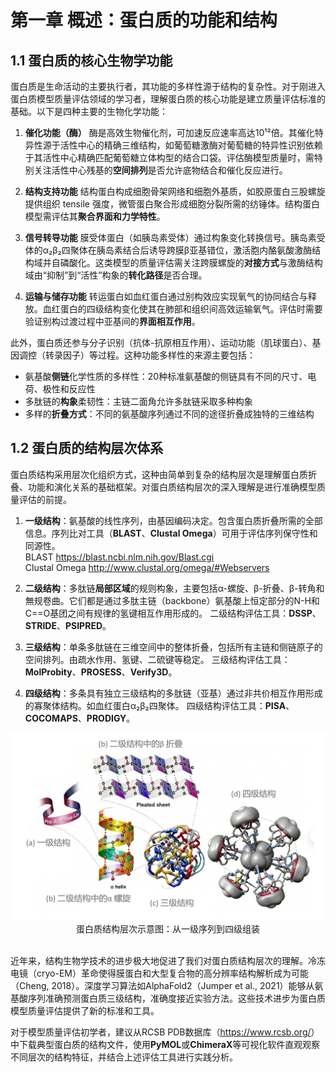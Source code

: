 # 第一章 概述：蛋白质的功能和结构
## 1.1 蛋白质的核心生物学功能
蛋白质是生命活动的主要执行者，其功能的多样性源于结构的复杂性。对于刚进入蛋白质模型质量评估领域的学习者，理解蛋白质的核心功能是建立质量评估标准的基础。以下是四种主要的生物化学功能：

1.  **催化功能（酶）**
    酶是高效生物催化剂，可加速反应速率高达10¹²倍。其催化特异性源于活性中心的精确三维结构，如葡萄糖激酶对葡萄糖的特异性识别依赖于其活性中心精确匹配葡萄糖立体构型的结合口袋。评估酶模型质量时，需特别关注活性中心残基的**空间排列**是否允许底物结合和催化反应进行。

2.  **结构支持功能**
    结构蛋白构成细胞骨架网络和细胞外基质，如胶原蛋白三股螺旋提供组织 tensile 强度，微管蛋白聚合形成细胞分裂所需的纺锤体。结构蛋白模型需评估其**聚合界面和力学特性**。

3.  **信号转导功能**
    膜受体蛋白（如胰岛素受体）通过构象变化转换信号。胰岛素受体的α₂β₂四聚体在胰岛素结合后诱导跨膜β亚基错位，激活胞内酪氨酸激酶结构域并自磷酸化。这类模型的质量评估需关注跨膜螺旋的**对接方式**与激酶结构域由“抑制”到“活性”构象的**转化路径**是否合理。

4.  **运输与储存功能**
    转运蛋白如血红蛋白通过别构效应实现氧气的协同结合与释放。血红蛋白的四级结构变化使其在肺部和组织间高效运输氧气。评估时需要验证别构过渡过程中亚基间的**界面相互作用**。
    
此外，蛋白质还参与分子识别（抗体-抗原相互作用）、运动功能（肌球蛋白）、基因调控（转录因子）等过程。这种功能多样性的来源主要包括：

- 氨基酸**侧链**化学性质的多样性：20种标准氨基酸的侧链具有不同的尺寸、电荷、极性和反应性
- 多肽链的**构象**柔韧性：主链二面角允许多肽链采取多种构象
- 多样的**折叠方式**：不同的氨基酸序列通过不同的途径折叠成独特的三维结构

## 1.2 蛋白质的结构层次体系
蛋白质结构采用层次化组织方式，这种由简单到复杂的结构层次是理解蛋白质折叠、功能和演化关系的基础框架。对蛋白质结构层次的深入理解是进行准确模型质量评估的前提。

1.  **一级结构**：氨基酸的线性序列，由基因编码决定。包含蛋白质折叠所需的全部信息。序列比对工具（**BLAST**、**Clustal Omega**）可用于评估序列保守性和同源性。
<br> BLAST    https://blast.ncbi.nlm.nih.gov/Blast.cgi
<br> Clustal Omega    http://www.clustal.org/omega/#Webservers

2.  **二级结构**：多肽链**局部区域**的规则构象，主要包括α-螺旋、β-折叠、β-转角和無规卷曲。它们都是通过多肽主链（backbone）氨基酸上恒定部分的N-H和C==O基团之间有规律的氢键相互作用形成的。
    二级结构评估工具：**DSSP**、**STRIDE**、**PSIPRED**。

3.  **三级结构**：单条多肽链在三维空间中的整体折叠，包括所有主链和侧链原子的空间排列。由疏水作用、氢键、二硫键等稳定。
    三级结构评估工具：**MolProbity**、**PROSESS**、**Verify3D**。

4.  **四级结构**：多条具有独立三级结构的多肽链（亚基）通过非共价相互作用形成的寡聚体结构。如血红蛋白α₂β₂四聚体。
    四级结构评估工具：**PISA**、**COCOMAPS**、**PRODIGY**。

<div align=center>
<img width="600" src="/docs/images/1_0.png"/>
</div>
<div align=center>蛋白质结构层次示意图：从一级序列到四级组装</div>
<br>

近年来，结构生物学技术的进步极大地促进了我们对蛋白质结构层次的理解。冷冻电镜（cryo-EM）革命使得膜蛋白和大型复合物的高分辨率结构解析成为可能（Cheng, 2018）。深度学习算法如AlphaFold2（Jumper et al., 2021）能够从氨基酸序列准确预测蛋白质三级结构，准确度接近实验方法。这些技术进步为蛋白质模型质量评估提供了新的标准和工具。

<p>对于模型质量评估初学者，建议从RCSB PDB数据库（<a href="https://www.rcsb.org/">https://www.rcsb.org/</a>）中下载典型蛋白质的结构文件，使用<strong>PyMOL</strong>或<strong>ChimeraX</strong>等可视化软件直观观察不同层次的结构特征，并结合上述评估工具进行实践分析。</p>












